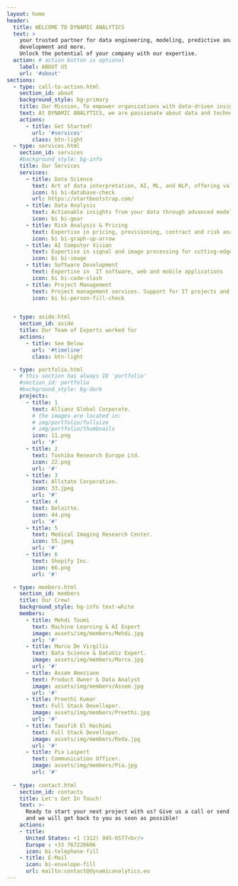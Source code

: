```yaml
---
layout: home
header:
  title: WELCOME TO DYNAMIC ANALYTICS
  text: >
    your trusted partner for data engineering, modeling, predictive analysis, IT    
    development and more. 
    Unlock the potential of your company with our expertise.
  action: # action button is optional
    label: ABOUT US
    url: '#about'
sections:
  - type: call-to-action.html
    section_id: about
    background_style: bg-primary
    title: Our Mission, To empower organizations with data-driven insights!
    text: At DYNAMIC ANALYTICS, we are passionate about data and technology. With years of experience in the field, our team of experts is committed to delivering innovative solutions that drive results for our clients.
    actions:
      - title: Get Started!
        url: '#services'
        class: btn-light
  - type: services.html
    section_id: services
    #background_style: bg-info
    title: Our Services
    services:
      - title: Data Science
        text: Art of data interpretation, AI, ML, and NLP, offering valuable insights from complex datasets
        icon: bi bi-database-check
        url: https://startbootstrap.com/
      - title: Data Analysis
        text: Actionable insights from your data through advanced modeling and predictive analysis
        icon: bi bi-gear
      - title: Risk Analysis & Pricing
        text: Expertise in pricing, provisioning, contract and risk analysis for P&C insurance companies
        icon: bi bi-graph-up-arrow
      - title: AI Computer Vision
        text: Expertise in signal and image processing for cutting-edge solutions in visual analysis and interpretation
        icon: bi bi-image
      - title: Software Development
        text: Expertise in  IT software, web and mobile applications
        icon: bi bi-code-slash
      - title: Project Management
        text: Project management services. Support for IT projects and research projects
        icon: bi bi-person-fill-check


  - type: aside.html
    section_id: aside
    title: Our Team of Experts worked for
    actions:
      - title: See Below
        url: '#timeline'
        class: btn-light

  - type: portfolio.html
    # this section has always ID 'portfolio'
    #section_id: portfolio
    #background_style: bg-dark
    projects:
      - title: 1
        text: Allianz Global Corporate.
        # the images are located in:
        # img/portfolio/fullsize
        # img/portfolio/thumbnails
        icon: 11.png
        url: '#'
      - title: 2
        text: Toshiba Research Europe Ltd.
        icon: 22.png
        url: '#'
      - title: 3
        text: Allstate Corporation.
        icon: 33.jpeg
        url: '#'
      - title: 4
        text: Deloitte.
        icon: 44.png
        url: '#'
      - title: 5
        text: Medical Imaging Research Center.
        icon: 55.jpeg
        url: '#'
      - title: 6
        text: Shopify Inc.
        icon: 66.png
        url: '#'

  - type: members.html
    section_id: members
    title: Our Crew!
    background_style: bg-info text-white
    members:
      - title: Mehdi Toumi
        text: Machine Learning & AI Expert
        image: assets/img/members/Mehdi.jpg
        url: '#'
      - title: Marco De Virgilis
        text: Data Science & DataViz Expert.
        image: assets/img/members/Marco.jpg
        url: '#'
      - title: Assem Ameziane
        text: Product Owner & Data Analyst
        image: assets/img/members/Assem.jpg
        url: '#'
      - title: Preethi Kumar
        text: Full Stack Develloper.
        image: assets/img/members/Preethi.jpg
        url: '#'
      - title: Taoufik El Hachimi
        text: Full Stack Develloper.
        image: assets/img/members/Reda.jpg
        url: '#'
      - title: Pia Laipert
        text: Communication Officer.
        image: assets/img/members/Pia.jpg
        url: '#'
  
  - type: contact.html
    section_id: contacts
    title: Let's Get In Touch!
    text: >-
      Ready to start your next project with us? Give us a call or send us an email
      and we will get back to you as soon as possible!
    actions:
    - title:
      United States: +1 (312) 945-6577<br/>
      Europe : +33 767226606
      icon: bi-telephone-fill
    - title: E-Mail
      icon: bi-envelope-fill
      url: mailto:contact@dynamicanalytics.eu
---
```

